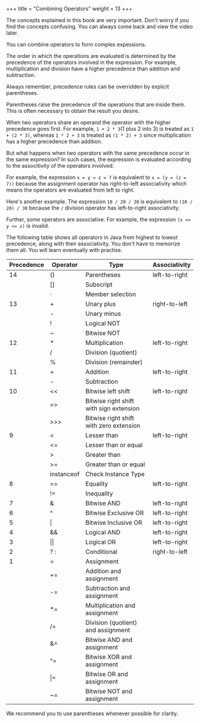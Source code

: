 +++
title = "Combining Operators"
weight = 13
+++

The concepts explained in this book are very important. Don't worry if you
find the concepts confusing. You can always come back and view the video later.

You can combine operators to form complex expessions.

The order in which the operations are evaluated is determined by
the precedence of the operators involved in the expression.
For example, multiplication and division have a higher precedence than addition and subtraction.

Always remember, precedence rules can be overridden by explicit parentheses.

Parentheses raise the precedence of the operations that are inside them. This is
often necessary to obtain the result you desire.

When two operators share an operand the operator with the higher precedence goes
first. For example, `1 + 2 * 3`(1 plus 2 into 3) is treated as `1 + (2 * 3)`,
whereas `1 * 2 + 3` is treated as `(1 * 2) + 3` since multiplication has a higher
precedence than addition.

But what happens when two operators with the same precedence
occur in the same expression? In such cases, the expression is evaluated
according to the associtivity of the operators involved.

For example, the expression `x = y = z = 7` is equivalent to `x = (y = (z = 7))`
because the assignment operator has right-to-left associativity which means the
operators are evaluated from left to right.

Here's another example. The expression `10 / 20 / 30` is equivalent to
`(10 / 20) / 30` because the `/` division operator has left-to-right associativity.

Further, some operators are associative. For example, the expression
`(x <= y <= z)` is invalid.

The following table shows all operators in Java from highest to lowest precedence,
along with their associativity. You don't have to memorize them all. You will learn
eventually with practise.



| Precedence | Operator | Type                                     | Associativity |
|------------|------------|------------------------------------------|---------------|
| 14         | ()         | Parentheses                              | left-to-right |
|            | []         | Subscript                                |               |
|            | ·	      | Member selection                         |               |
| 13         | +          | Unary plus                               | right-to-left |
|            | -          | Unary minus                              |               |
|            | !          | Logical NOT                              |               |
|            | ~          | Bitwise NOT                              |               |
| 12	     | *          | Multiplication                           | left-to-right |
|            | /          | Division (quotient)                      |               |
|            | %	      | Division (remainder)                     |               |
| 11         | +          | Addition                                 | left-to-right |
|            | -          | Subtraction                              |               |
| 10         | <<         | Bitwise left shift                       | left-to-right |
|            | >>         | Bitwise right shift with sign extension  |               |
|            | >>>        | Bitwise right shift with zero extension  |               |
| 9	         | <          | Lesser than                              | left-to-right |
|            | <=         | Lesser than or equal                     |               |
|            | >          | Greater than                             |               |
|            | >=         | Greater than or equal                    |               |
|            | instanceof | Check Instance Type                      |               |
| 8	         | ==         | Equality                                 | left-to-right |
|            | !=         | Inequality                               |               |
| 7          | &          | Bitwise AND                              | left-to-right |
| 6          | ^          | Bitwise Exclusive OR                     | left-to-right |
| 5          | \|         | Bitwise Inclusive OR                     | left-to-right |
| 4          | &&         | Logical AND                              | left-to-right | 
| 3          | \|\|	      | Logical OR                               | left-to-right |
| 2          | ? :        | Conditional                              | right-to-left |
| 1          | =          | Assignment                               |               |
|            | +=         | Addition and assignment                  |               |
|            | -=         | Subtraction and assignment               |               |
|            | *=         | Multiplication and assignment            |               |
|            | /=         | Division (quotient) and assignment       |               |
|            | &=         | Bitwise AND and assignment               |               |
|            | ^=         | Bitwise XOR and assignment               |               |
|            | \|=        | Bitwise OR and assignment                |               |
|            | ~=         | Bitwise NOT and assignment               |               |

We recommend you to use parentheses whenever possible for clarity.